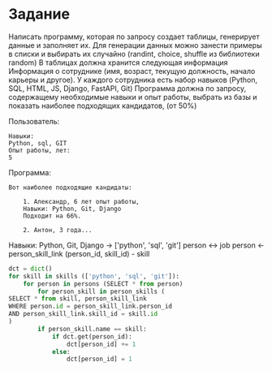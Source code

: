 # Задание

Написать программу, которая по запросу создает таблицы,
генерирует данные и заполняет их.
Для генерации данных можно занести примеры в списки и выбирать их случайно
(randint, choice, shuffle из библиотеки random)
В таблицах должна хранится следующая информация
Информация о сотруднике (имя, возраст, текущую должность, начало карьеры и другое).
У каждого сотрудника есть набор навыков
(Python, SQL, HTML, JS, Django, FastAPI, Git)
Программа должна по запросу, содержащему необходимые навыки и опыт работы, выбрать из базы и показать
наиболее подходящих кандидатов, (от 50%)

Пользователь:
```shell
Навыки:
Python, sql, GIT
Опыт работы, лет:
5
```
Программа:
```shell
Вот наиболее подходящие кандидаты:

    1. Александр, 6 лет опыт работы,
    Навыки: Python, Git, Django
    Подходит на 66%.
    
    2. Антон, 3 года...
```
Навыки: Python, Git, Django -> ['python', 'sql', 'git']
person <-> job
person <- person_skill_link (person_id, skill_id) - skill
```python
dct = dict()
for skill in skills (['python', 'sql', 'git']):
    for person in persons (SELECT * from person)
        for person_skill in person_skills (
SELECT * from skill, person_skill_link
WHERE person.id = person_skill_link.person_id
AND person_skill_link.skill_id = skill.id
)
        if person_skill.name == skill:
            if dct.get(person_id):
                dct[person_id] += 1
            else:
                dct[person_id] = 1
```
        

